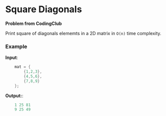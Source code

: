 # Square Diagonals

**Problem from CodingClub**

Print square of diagonals elememts in a 2D matrix in `O(n)` time complexity.

### **Example**

**Input**: 

``` java
    mat = {
        {1,2,3},
        {4,5,6},
        {7,8,9}
    };
```
   
**Output:**: 

``` java
    1 25 81
    9 25 49
```




